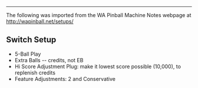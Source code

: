***
The following was imported from the WA Pinball Machine Notes webpage at http://wapinball.net/setups/
## Switch Setup
-   5-Ball Play
-   Extra Balls -- credits, not EB
-   Hi Score Adjustment Plug: make it lowest score possible (10,000), to replenish credits
-   Feature Adjustments: 2 and Conservative